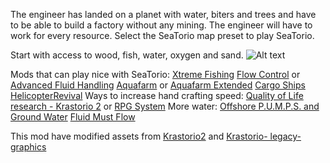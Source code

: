 The engineer has landed on a planet with water, biters and trees and have to be able to build a factory without any mining.
The engineer will have to work for every resource. Select the SeaTorio map preset to play SeaTorio.

Start with access to wood, fish, water, oxygen and sand.
![Alt text](https://assets-mod.factorio.com/assets/12eae9d4a632e9172118da78a8d937bf1409c85e.png)

Mods that can play nice with SeaTorio:
[Xtreme Fishing](https://mods.factorio.com/mod/xtreme-fishing/downloads)
[Flow Control](https://mods.factorio.com/mod/Flow%20Control) or [Advanced Fluid Handling](https://mods.factorio.com/mod/underground-pipe-pack)
[Aquafarm](https://mods.factorio.com/mod/VersepellesAquaFarm015) or [Aquafarm Extended](https://mods.factorio.com/mod/AquafarmExtended)
[Cargo Ships](https://mods.factorio.com/mod/cargo-ships)
[HelicopterRevival](https://mods.factorio.com/mod/HelicopterRevival)
Ways to increase hand crafting speed:
[Quality of Life research - Krastorio 2](https://mods.factorio.com/mod/qol_research_jatmn) or [RPG System](https://mods.factorio.com/mod/RPGsystem)
More water:
[Offshore P.U.M.P.S. and Ground Water](https://mods.factorio.com/mod/P-U-M-P-S)
[Fluid Must Flow](https://mods.factorio.com/mod/FluidMustFlow)

This mod have modified assets from [Krastorio2](https://mods.factorio.com/mod/Krastorio2) and [Krastorio- legacy-graphics](https://mods.factorio.com/mod/Krastorio-graphics)